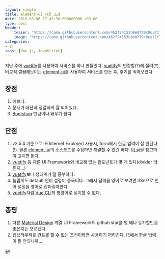 ```yaml
---
layout: single
title: element-ui 사용 소감
date: 2018-08-06 17:45:30.000000000 +09:00
type: post
header:
    teaser: "https://camo.githubusercontent.com/462f24153b8e8739c8ea71f7102585c4cb0e1575/68747470733a2f2f63646e2e7261776769742e636f6d2f456c656d6546452f656c656d656e742f6465762f656c656d656e745f6c6f676f2e737667"
    image: "https://camo.githubusercontent.com/462f24153b8e8739c8ea71f7102585c4cb0e1575/68747470733a2f2f63646e2e7261776769742e636f6d2f456c656d6546452f656c656d656e742f6465762f656c656d656e745f6c6f676f2e737667"
categories:
- IT
tags: [Vue.js, JavaScript]
---
```


지난 주에 [vuetify]를 사용하여 서비스를 하나 만들었다. [vuetify]의 번잡함(?)에 질려(?), 비교적 깔끔해보이는 [element-ui]를 사용하여 서비스를 만든 후, 후기를 적어보았다.

## 장점

1. 예쁘다.
1. 문서가 대단히 정갈하게 잘 되어있다.
1. [Bootstrap] 만큼이나 배우기 쉽다.

## 단점

1. v2.5.4 기준으로 IE(Internet Explorer) 사용시, form에서 한글 입력이 잘 안된다(!). 물론 [element-ui]의 소스코드를 수정하면 해결할 수 있긴 하다. [이 글](https://lovemewithoutall.github.io/it/element-ui-with-ie/)을 참고하여 고치면 된다.
1. [vuetify] 등 다른 UI Framework와 비교해 없는 컴포넌트가 몇 개 있다(divider 라든지...)
1. [vuetify]보다 생태계가 덜 풍부하다.
1. 놀랍게도 default 언어 설정이 중국어다. 그래서 달력을 영어로 보려면 i18n으로 언어 설정을 영어로 잡아줘야한다.
1. [vuetify]처럼 [Vue CLI]의 명령어로 설치할 수 없다.

## 총평

1. 다른 [Material Design] 계열 UI Framework의 github star를 몇 배나 능가할만큼 좋은지는 모르겠다.
1. 웹브라우저를 컨트롤 할 수 없는 조건이라면 사용하기 꺼려진다. IE에서 한글 입력이 잘 안되니까...

끝!

[Bootstrap]: http://getbootstrap.com
[Material Design]: https://material.io/design/
[vuetify]: https://github.com/vuetifyjs/vuetify
[Vue CLI]: https://cli.vuejs.org/
[element-ui]: https://github.com/ElemeFE/element
[Vue.js]: https://vuejs.org/
